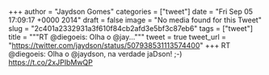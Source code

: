 
+++
author = "Jaydson Gomes"
categories = ["tweet"]
date = "Fri Sep 05 17:09:17 +0000 2014"
draft = false
image = "No media found for this Tweet"
slug = "2c401a2332931a3f610f84cb2afd3e5bf3c87eb6"
tags = ["tweet"]
title = """RT @diegoeis: Olha o @jay..."""
tweet = true
tweet_url = "https://twitter.com/jaydson/status/507938531113574400"
+++
RT @diegoeis: Olha o @jaydson, na verdade jaDson! ;-) https://t.co/2xJPIbMwQP
